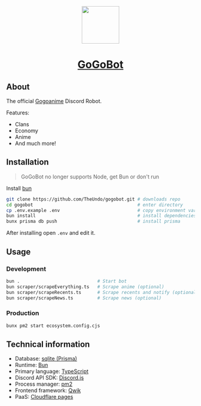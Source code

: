 
<div align="center">
  <img align="center" src="https://bot.undo.club/logo-small.png" width="100" />
  <center>
    <a href="https://bot.undo.club"><h1 align="center">GoGoBot</h1></a>
  </center>
</div>

## About

The official [Gogoanime](https://anitaku.so) Discord Robot.

Features:
- Clans
- Economy
- Anime
- And much more!

## Installation

> GoGoBot no longer supports Node, get Bun or don't run

Install [bun](https://bun.sh)

```sh
git clone https://github.com/TheUndo/gogobot.git # downloads repo
cd gogobot                                       # enter directory
cp .env.example .env                             # copy environment variables
bun install                                      # install dependencies
bunx prisma db push                              # install prisma
```

After installing open `.env` and edit it.

## Usage

### Development

```sh
bun .                             # Start bot
bun scraper/scrapeEverything.ts   # Scrape anime (optional)
bun scraper/scrapeRecents.ts      # Scrape recents and notify (optional)
bun scraper/scrapeNews.ts         # Scrape news (optional)
```

### Production

```sh
bunx pm2 start ecosystem.config.cjs
```

## Technical information

- Database: [sqlite (Prisma)](https://www.prisma.io/)
- Runtime: [Bun](https://bun.sh)
- Primary language: [TypeScript](https://www.typescriptlang.org/)
- Discord API SDK: [Discord.js](https://discord.js.org)
- Process manager: [pm2](https://pm2.io/)
- Frontend framework: [Qwik](https://qwik.dev)
- PaaS: [Cloudflare pages](https://pages.dev)
